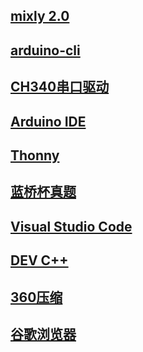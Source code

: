 ## [mixly 2.0](http://www.cele-tech.com:5000/sharing/m949pbl1c)

## [arduino-cli](https://downloads.arduino.cc/arduino-cli/arduino-cli_latest_Windows_64bit.zip)

## [CH340串口驱动](https://www.wch.cn/downloads/file/65.html)

## [Arduino IDE](https://downloads.arduino.cc/arduino-ide/arduino-ide_2.3.2_Windows_64bit.exe)

## [Thonny](http://tslb.i234.me:5000/sharing/W4OpWsUwk)

## [蓝桥杯真题](http://www.cele-tech.com:5000/sharing/HK36AJjfB)

## [Visual Studio Code](https://code.visualstudio.com/docs/?dv=win64user)

## [DEV C++](https://pc.qq.com/detail/16/detail_163136.html)

## [360压缩](https://www.360totalsecurity.com/zh-cn/download-free-360-zip/)

## [谷歌浏览器](https://dl.google.com/tag/s/appguid%3D%7B8A69D345-D564-463C-AFF1-A69D9E530F96%7D%26iid%3D%7B8DFA7F4B-A60F-278B-84C2-338237943B54%7D%26lang%3Dzh-CN%26browser%3D5%26usagestats%3D1%26appname%3DGoogle%2520Chrome%26needsadmin%3Dprefers%26ap%3Dx64-statsdef_1%26installdataindex%3Dempty/chrome/install/ChromeStandaloneSetup64.exe)

